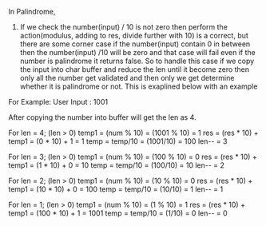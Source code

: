 In Palindrome, 
1. If we check the number(input) / 10 is not zero then perform the action(modulus, adding to res, divide further with 10) is a correct, but there are some corner case if the number(input) contain 0 in between then the number(input) /10 will be zero and that case will fail even if the number is palindrome it returns false. So to handle this case if we copy the input into char buffer and reduce the len until it become zero then only all the number get validated and then only we get determine whether it is palindrome or not. This is exaplined below with an example

For Example:
User Input : 1001

After copying the number into buffer will get the len as 4.

For len = 4;
  (len > 0)
    temp1 = (num % 10) = (1001 % 10) = 1
    res = (res * 10) + temp1 = (0 * 10) + 1 = 1
    temp = temp/10 = (1001/10) = 100
    len-- = 3

For len = 3;
  (len > 0)
    temp1 = (num % 10) = (100 % 10) = 0
    res = (res * 10) + temp1 = (1 * 10) + 0 = 10
    temp = temp/10 = (100/10) = 10
    len-- = 2

For len = 2;
  (len > 0)
    temp1 = (num % 10) = (10 % 10) = 0
    res = (res * 10) + temp1 = (10 * 10) + 0 = 100
    temp = temp/10 = (10/10) = 1
    len-- = 1

For len = 1;
  (len > 0)
    temp1 = (num % 10) = (1 % 10) = 1
    res = (res * 10) + temp1 = (100 * 10) + 1 = 1001
    temp = temp/10 = (1/10) = 0
    len-- = 0

